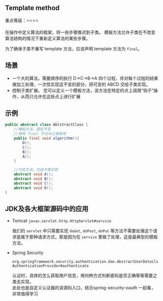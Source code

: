 Template method
-----------

重点等级：:star::star::star::star:

在操作中定义算法的框架，将一些步骤推迟到子类。 模板方法允许子类在不改变算法结构的情况下重新定义算法的某些步骤。

为了确保子类不重写 template 方法，应该声明 template 方法为 `final`。

## 场景
* 一个大的算法，需要顺序的执行 D->C->B->A 四个过程，并对每个过程的结果做加工处理，一次性实现这不变的部分，把可变的 ABCD 交给子类实现。
* 控制子类扩展。 您可以定义一个模板方法，该方法在特定的点上调用“钩子”操作，从而只允许在这些点上进行扩展

## 示例

```java
public abstract class AblstractClass {
    //模板方法，固定不变
    //使用 final 不允许之类修改
    public final void algorithm(){
        D();
        C();
        B();
        A();
    }

    //可变方法，交由子类实现
    abstract void A();
    abstract void B();
    abstract void C();
    abstract void D();
}
```


## JDK及各大框架源码中的应用
* Tomcat `javax.servlet.http.HttpServlet#service`

  我们的 `servlet` 中只需要实现 `doGet`, `doPost`, `doPut` 等方法不需要处理这个请求是属于那种请求方式，那是因为在 `service` 里做了处理，这是最典型的模板方法。

* Spring Security

  `org.springframework.security.authentication.dao.AbstractUserDetailsAuthenticationProvider#authenticate`

  认证时，具体的怎么获取用户信息，用何种方式判断密码是否正确等等需要之类去实现。  
  此处也是自定义认证器的读源码入口，结合spring-security-oauth 一起看，非常值得学习
